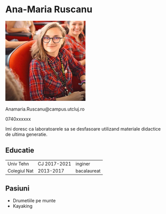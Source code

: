 

<body>
<h1>Ana-Maria Ruscanu</h1>
<img src="anar_pic.jpg" width="250" height="250">
<p>Anamaria.Ruscanu@campus.utcluj.ro</p>
<p>0740xxxxxx</p>

<p>Imi doresc ca laboratoarele sa se desfasoare utilizand materiale didactice de ultima generatie.</p>

<h2>Educatie</h2>
<table>
<tr><td>Univ Tehn</td><td>CJ 2017-2021</td><td>inginer</td></tr>
<tr><td>Colegiul Nat</td><td>2013-2017</td><td>bacalaureat</td></tr>
</table>

<h2>Pasiuni</h2>
<ul>
<li>Drumetiile pe munte</li>
<li>Kayaking</li>
</ul>
</body>
